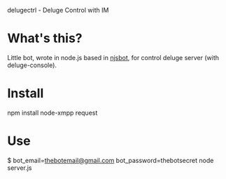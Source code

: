 
delugectrl - Deluge Control with IM 

What's this?
============

Little bot, wrote in node.js based in [njsbot](https://github.com/treffynnon/njsbot), for control deluge server (with deluge-console).

Install
=======

npm install node-xmpp request


Use
===

$ bot_email=thebotemail@gmail.com bot_password=thebotsecret node server.js


